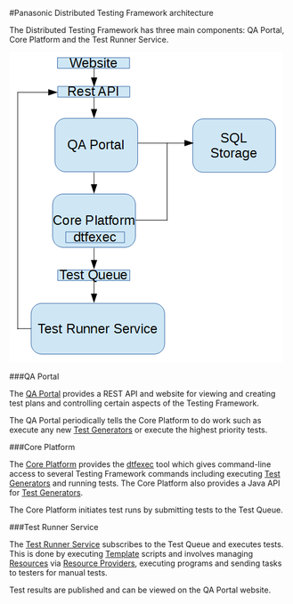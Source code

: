 #Panasonic Distributed Testing Framework architecture

The Distributed Testing Framework has three main components: QA Portal, Core Platform and the Test Runner Service.

![Architecture](img/architecture.png?raw=true "Architecture")

###QA Portal

The [QA Portal](qa_portal.md) provides a REST API and website for viewing and creating test plans and controlling certain aspects of the Testing Framework.

The QA Portal periodically tells the Core Platform to do work such as execute any new [Test Generators](test_generators.md) or execute the highest priority tests.

###Core Platform

The [Core Platform](core_platform.md) provides the [dtfexec](dtfexec.md) tool which gives command-line access to several Testing Framework
commands including executing [Test Generators](test_generators.md) and running tests. The Core Platform also provides a Java API for [Test Generators](test_generators.md).

The Core Platform initiates test runs by submitting tests to the Test Queue.

###Test Runner Service

The [Test Runner Service](test_runner_service.md) subscribes to the Test Queue and executes tests. This is done by executing [Template](templates.md) scripts and
involves managing [Resources](resources.md) via [Resource Providers](resource_providers.md), executing programs and sending tasks to testers for manual tests. 

Test results are published and can be viewed on the QA Portal website.
